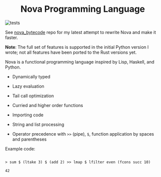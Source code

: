 <div  align="center">

<h1>Nova Programming Language </h1>

</div>

  

![tests](https://github.com/huzaifa1712/nova/actions/workflows/tests.yml/badge.svg)

  

See [nova_bytecode](github.com/leonidas1712/nova_bytecode) repo for my latest attempt to rewrite Nova and make it faster. 


**Note**: The full set of features is supported in the initial Python version I wrote; not all features have been ported to the Rust versions yet.

  
  

Nova is a functional programming language inspired by Lisp, Haskell, and Python.

  

- Dynamically typed

  

- Lazy evaluation

  

- Tail call optimization

  

- Curried and higher order functions

  

- Importing code

  

- String and list processing

  

- Operator precedence with `>>` (pipe), `$`, function application by spaces and parentheses

  

  

Example code:

  

```

> sum $ (ltake 3) $ (add 2) >> lmap $ lfilter even (fcons succ 10)

42

```